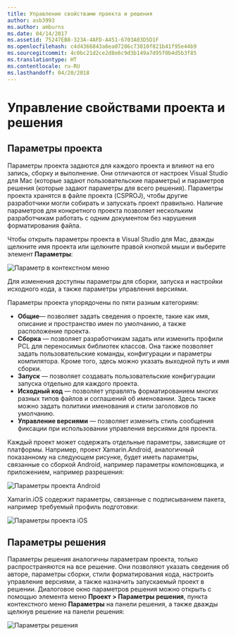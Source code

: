 ```yaml
---
title: Управление свойствами проекта и решения
author: asb3993
ms.author: amburns
ms.date: 04/14/2017
ms.assetid: 75247EB8-323A-4AFD-A451-6703A03D5D1F
ms.openlocfilehash: c4d4366843a6ea07286c73810f821b41f95e44b9
ms.sourcegitcommit: 4c0bc21d2ce2d8e6c9d3b149a7d95f0b4d5b3f85
ms.translationtype: HT
ms.contentlocale: ru-RU
ms.lasthandoff: 04/20/2018
---
```

# <a name="managing-project-and-solution-properties"></a>Управление свойствами проекта и решения

## <a name="project-options"></a>Параметры проекта

Параметры проекта задаются для каждого проекта и влияют на его запись, сборку и выполнение. Они отличаются от настроек Visual Studio для Mac (которые задают пользовательские параметры) и параметров решения (которые задают параметры для всего решения). Параметры проекта хранятся в файле проекта (CSPROJ), чтобы другие разработчики могли собирать и запускать проект правильно. Наличие параметров для конкретного проекта позволяет нескольким разработчикам работать с одним документом без нарушения форматирования файла.

Чтобы открыть параметры проекта в Visual Studio для Mac, дважды щелкните имя проекта или щелкните правой кнопкой мыши и выберите элемент **Параметры**:

 ![Параметр в контекстном меню](media/projects-and-solutions-image2.png)

Для изменения доступны параметры для сборки, запуска и настройки исходного кода, а также параметры управления версиями.

Параметры проекта упорядочены по пяти разным категориям:

* **Общие**— позволяет задать сведения о проекте, такие как имя, описание и пространство имен по умолчанию, а также расположение проекта.
* **Сборка** — позволяет разработчикам задать или изменить профили PCL для переносимых библиотек классов. Она также позволяет задать пользовательские команды, конфигурации и параметры компилятора. Кроме того, здесь можно указать выходной путь и имя сборки.
* **Запуск** — позволяет создавать пользовательские конфигурации запуска отдельно для каждого проекта.
* **Исходный код** — позволяет управлять форматированием многих разных типов файлов и соглашений об именовании. Здесь также можно задать политики именования и стили заголовков по умолчанию.
* **Управление версиями** — позволяет изменить стиль сообщения фиксации при использовании управления версиями для проекта.

Каждый проект может содержать отдельные параметры, зависящие от платформы. Например, проект Xamarin.Android, аналогичный показанному на следующем рисунке, будет иметь параметры, связанные со сборкой Android, например параметры компоновщика, и приложением, например разрешения:

 ![Параметры проекта Android](media/projects-and-solutions-image5.png)

Xamarin.iOS содержит параметры, связанные с подписыванием пакета, например требуемый профиль подготовки:

 ![Параметры проекта iOS](media/projects-and-solutions-image6.png)

## <a name="solution-options"></a>Параметры решения 

Параметры решения аналогичны параметрам проекта, только распространяются на все решение. Они позволяют указать сведения об авторе, параметры сборки, стили форматирования кода, настроить управление версиями, а также назначить запускаемый проект в решении.  Диалоговое окно параметров решения можно открыть с помощью элемента меню **Проект > Параметры решения**, пункта контекстного меню **Параметры** на панели решения, а также дважды щелкнув решение на панели решения:

 ![Параметры решения](media/projects-and-solutions-image7.png)
